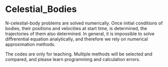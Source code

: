 # Celestial_Bodies
N-celestial-body problems are solved numerically.
Once initial conditions of bodies, their positions and velocities at start time, is determined, the trajectories of them also determined.
In general, it is impossible to solve diffrerential equation analytically, and therefore we rely on numerical approximation methods.

The codes are only for teaching.
Multiple methods will be selected and compared, and please learn programming and calculation errors.
